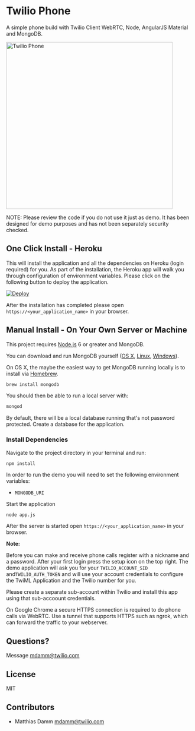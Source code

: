 # Twilio Phone

A simple phone build with Twilio Client WebRTC, Node, AngularJS Material and MongoDB.

<img src="twilio_phone.png" alt="Twilio Phone" width="450">

NOTE: Please review the code if you do not use it just as demo. It has been designed for demo purposes and has not been separately security checked.

## One Click Install - Heroku

This will install the application and all the dependencies on Heroku (login required) for you. As part of the installation, the Heroku app will walk you through configuration of environment variables. Please click on the following button to deploy the application.

[![Deploy](https://www.herokucdn.com/deploy/button.svg)](https://heroku.com/deploy?template=https://github.com/nadirhamid/twilio-phone-ng)

After the installation has completed please open `https://<your_application_name>` in your browser.

## Manual Install - On Your Own Server or Machine

This project requires [Node.js](http://nodejs.org/) 6 or greater and MongoDB.

You can download and run MongoDB
yourself ([OS X](http://docs.mongodb.org/manual/tutorial/install-mongodb-on-os-x/),
[Linux](http://docs.mongodb.org/manual/tutorial/install-mongodb-on-ubuntu/),
[Windows](http://docs.mongodb.org/manual/tutorial/install-mongodb-on-windows/)).

On OS X, the maybe the easiest way to get MongoDB running locally is to install
via [Homebrew](http://brew.sh/).

```bash
brew install mongodb
```

You should then be able to run a local server with:

```bash
mongod
```

By default, there will be a local database running that's not password protected. Create a database for the  application.

### Install Dependencies

Navigate to the project directory in your terminal and run:

```bash
npm install
```
In order to run the demo you will need to set the following environment variables:

- `MONGODB_URI`

Start the application

`node app.js`

After the server is started open `https://<your_application_name>` in your browser.

**Note:** 

Before you can make and receive phone calls register with a nickname and a password. After your first login press the setup icon on the top right. The demo application will ask you for your `TWILIO_ACCOUNT_SID` and`TWILIO_AUTH_TOKEN` and will use your account credentials to configure the TwiML Application and the Twilio number for you.

Please create a separate sub-account within Twilio and install this app using that sub-accoount credentials.

On Google Chrome a secure HTTPS connection is required to do phone calls via WebRTC. Use a tunnel that supports HTTPS such as ngrok, which can forward the traffic to your webserver.

## Questions?

Message [mdamm@twilio.com](mailto:mdamm@twilio.com) 

## License

MIT
	
## Contributors
	
- Matthias Damm <mdamm@twilio.com>
